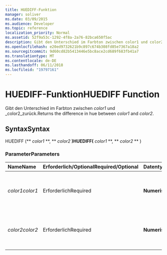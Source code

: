 ```yaml
---
title: HUEDIFF-Funktion
manager: soliver
ms.date: 03/09/2015
ms.audience: Developer
ms.topic: reference
localization_priority: Normal
ms.assetid: 52f9a53c-1292-4f8a-2a76-82bca650f5ac
description: Gibt den Unterschied im Farbton zwischen color1 und color2 zurück.
ms.openlocfilehash: e20ed9732621b9c897c674b308fd85e7367a18a2
ms.sourcegitcommit: 9d60cd82b5413446e5bc8ace2cd689f683fb41a7
ms.translationtype: MT
ms.contentlocale: de-DE
ms.lasthandoff: 06/11/2018
ms.locfileid: "19797161"
---
```

# <a name="huediff-function"></a><span data-ttu-id="37406-103">HUEDIFF-Funktion</span><span class="sxs-lookup"><span data-stu-id="37406-103">HUEDIFF Function</span></span>

<span data-ttu-id="37406-104">Gibt den Unterschied im Farbton zwischen _color1_ und _color2_zurück.</span><span class="sxs-lookup"><span data-stu-id="37406-104">Returns the difference in hue between  _color1_ and  _color2_.</span></span>
  
## <a name="syntax"></a><span data-ttu-id="37406-105">Syntax</span><span class="sxs-lookup"><span data-stu-id="37406-105">Syntax</span></span>

<span data-ttu-id="37406-106">HUEDIFF (** *color1* **, ** *color2* **)</span><span class="sxs-lookup"><span data-stu-id="37406-106">HUEDIFF(** *color1* **, ** *color2* ** )</span></span> 
  
### <a name="parameters"></a><span data-ttu-id="37406-107">Parameter</span><span class="sxs-lookup"><span data-stu-id="37406-107">Parameters</span></span>

|<span data-ttu-id="37406-108">**Name**</span><span class="sxs-lookup"><span data-stu-id="37406-108">**Name**</span></span>|<span data-ttu-id="37406-109">**Erforderlich/Optional**</span><span class="sxs-lookup"><span data-stu-id="37406-109">**Required/Optional**</span></span>|<span data-ttu-id="37406-110">**Datentyp**</span><span class="sxs-lookup"><span data-stu-id="37406-110">**Data Type**</span></span>|<span data-ttu-id="37406-111">**Beschreibung**</span><span class="sxs-lookup"><span data-stu-id="37406-111">**Description**</span></span>|
|:-----|:-----|:-----|:-----|
| <span data-ttu-id="37406-112">_color1_</span><span class="sxs-lookup"><span data-stu-id="37406-112">_color1_</span></span> <br/> |<span data-ttu-id="37406-113">Erforderlich</span><span class="sxs-lookup"><span data-stu-id="37406-113">Required</span></span>  <br/> |<span data-ttu-id="37406-114">**Numerische**</span><span class="sxs-lookup"><span data-stu-id="37406-114">**Numeric**</span></span> <br/> |<span data-ttu-id="37406-115">Der Farbindex von Microsoft Visio oder der RGB-Wert der ersten Farbe.</span><span class="sxs-lookup"><span data-stu-id="37406-115">The Microsoft Visio color index or RGB value of the first color.</span></span>  <br/> |
| <span data-ttu-id="37406-116">_color2_</span><span class="sxs-lookup"><span data-stu-id="37406-116">_color2_</span></span> <br/> |<span data-ttu-id="37406-117">Erforderlich</span><span class="sxs-lookup"><span data-stu-id="37406-117">Required</span></span>  <br/> |<span data-ttu-id="37406-118">**Numerische**</span><span class="sxs-lookup"><span data-stu-id="37406-118">**Numeric**</span></span> <br/> |<span data-ttu-id="37406-119">Der Farbindex von Microsoft Visio oder der RGB-Wert der zweiten Farbe.</span><span class="sxs-lookup"><span data-stu-id="37406-119">The Microsoft Visio color index or RGB value of the second color.</span></span>  <br/> |
   

